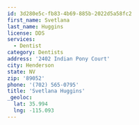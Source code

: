```yaml
---
id: 3d280e5c-fb83-4b69-885b-2022d5a58fc2
first_name: Svetlana
last_name: Huggins
license: DDS
services:
  - Dentist
category: Dentists
address: '2402 Indian Pony Court'
city: Henderson
state: NV
zip: '89052'
phone: '(702) 565-0795'
title: 'Svetlana Huggins'
_geoloc:
  lat: 35.994
  lng: -115.093
---
```

